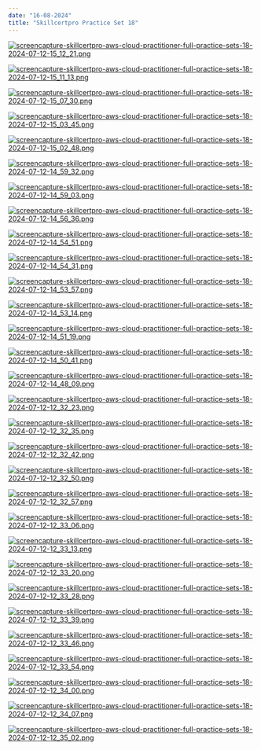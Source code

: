 ```yaml
---
date: "16-08-2024"
title: "Skillcertpro Practice Set 18"
---
```

<a href="/images/screencapture-skillcertpro-aws-cloud-practitioner-full-practice-sets-18-2024-07-12-15_12_21.png" target="_blank"><img src="/images/screencapture-skillcertpro-aws-cloud-practitioner-full-practice-sets-18-2024-07-12-15_12_21.png" alt="screencapture-skillcertpro-aws-cloud-practitioner-full-practice-sets-18-2024-07-12-15_12_21.png" /></a>

<a href="/images/screencapture-skillcertpro-aws-cloud-practitioner-full-practice-sets-18-2024-07-12-15_11_13.png" target="_blank"><img src="/images/screencapture-skillcertpro-aws-cloud-practitioner-full-practice-sets-18-2024-07-12-15_11_13.png" alt="screencapture-skillcertpro-aws-cloud-practitioner-full-practice-sets-18-2024-07-12-15_11_13.png" /></a>

<a href="/images/screencapture-skillcertpro-aws-cloud-practitioner-full-practice-sets-18-2024-07-12-15_07_30.png" target="_blank"><img src="/images/screencapture-skillcertpro-aws-cloud-practitioner-full-practice-sets-18-2024-07-12-15_07_30.png" alt="screencapture-skillcertpro-aws-cloud-practitioner-full-practice-sets-18-2024-07-12-15_07_30.png" /></a>

<a href="/images/screencapture-skillcertpro-aws-cloud-practitioner-full-practice-sets-18-2024-07-12-15_03_45.png" target="_blank"><img src="/images/screencapture-skillcertpro-aws-cloud-practitioner-full-practice-sets-18-2024-07-12-15_03_45.png" alt="screencapture-skillcertpro-aws-cloud-practitioner-full-practice-sets-18-2024-07-12-15_03_45.png" /></a>

<a href="/images/screencapture-skillcertpro-aws-cloud-practitioner-full-practice-sets-18-2024-07-12-15_02_48.png" target="_blank"><img src="/images/screencapture-skillcertpro-aws-cloud-practitioner-full-practice-sets-18-2024-07-12-15_02_48.png" alt="screencapture-skillcertpro-aws-cloud-practitioner-full-practice-sets-18-2024-07-12-15_02_48.png" /></a>

<a href="/images/screencapture-skillcertpro-aws-cloud-practitioner-full-practice-sets-18-2024-07-12-14_59_32.png" target="_blank"><img src="/images/screencapture-skillcertpro-aws-cloud-practitioner-full-practice-sets-18-2024-07-12-14_59_32.png" alt="screencapture-skillcertpro-aws-cloud-practitioner-full-practice-sets-18-2024-07-12-14_59_32.png" /></a>

<a href="/images/screencapture-skillcertpro-aws-cloud-practitioner-full-practice-sets-18-2024-07-12-14_59_03.png" target="_blank"><img src="/images/screencapture-skillcertpro-aws-cloud-practitioner-full-practice-sets-18-2024-07-12-14_59_03.png" alt="screencapture-skillcertpro-aws-cloud-practitioner-full-practice-sets-18-2024-07-12-14_59_03.png" /></a>

<a href="/images/screencapture-skillcertpro-aws-cloud-practitioner-full-practice-sets-18-2024-07-12-14_56_36.png" target="_blank"><img src="/images/screencapture-skillcertpro-aws-cloud-practitioner-full-practice-sets-18-2024-07-12-14_56_36.png" alt="screencapture-skillcertpro-aws-cloud-practitioner-full-practice-sets-18-2024-07-12-14_56_36.png" /></a>

<a href="/images/screencapture-skillcertpro-aws-cloud-practitioner-full-practice-sets-18-2024-07-12-14_54_51.png" target="_blank"><img src="/images/screencapture-skillcertpro-aws-cloud-practitioner-full-practice-sets-18-2024-07-12-14_54_51.png" alt="screencapture-skillcertpro-aws-cloud-practitioner-full-practice-sets-18-2024-07-12-14_54_51.png" /></a>

<a href="/images/screencapture-skillcertpro-aws-cloud-practitioner-full-practice-sets-18-2024-07-12-14_54_31.png" target="_blank"><img src="/images/screencapture-skillcertpro-aws-cloud-practitioner-full-practice-sets-18-2024-07-12-14_54_31.png" alt="screencapture-skillcertpro-aws-cloud-practitioner-full-practice-sets-18-2024-07-12-14_54_31.png" /></a>

<a href="/images/screencapture-skillcertpro-aws-cloud-practitioner-full-practice-sets-18-2024-07-12-14_53_57.png" target="_blank"><img src="/images/screencapture-skillcertpro-aws-cloud-practitioner-full-practice-sets-18-2024-07-12-14_53_57.png" alt="screencapture-skillcertpro-aws-cloud-practitioner-full-practice-sets-18-2024-07-12-14_53_57.png" /></a>

<a href="/images/screencapture-skillcertpro-aws-cloud-practitioner-full-practice-sets-18-2024-07-12-14_53_14.png" target="_blank"><img src="/images/screencapture-skillcertpro-aws-cloud-practitioner-full-practice-sets-18-2024-07-12-14_53_14.png" alt="screencapture-skillcertpro-aws-cloud-practitioner-full-practice-sets-18-2024-07-12-14_53_14.png" /></a>

<a href="/images/screencapture-skillcertpro-aws-cloud-practitioner-full-practice-sets-18-2024-07-12-14_51_19.png" target="_blank"><img src="/images/screencapture-skillcertpro-aws-cloud-practitioner-full-practice-sets-18-2024-07-12-14_51_19.png" alt="screencapture-skillcertpro-aws-cloud-practitioner-full-practice-sets-18-2024-07-12-14_51_19.png" /></a>

<a href="/images/screencapture-skillcertpro-aws-cloud-practitioner-full-practice-sets-18-2024-07-12-14_50_41.png" target="_blank"><img src="/images/screencapture-skillcertpro-aws-cloud-practitioner-full-practice-sets-18-2024-07-12-14_50_41.png" alt="screencapture-skillcertpro-aws-cloud-practitioner-full-practice-sets-18-2024-07-12-14_50_41.png" /></a>

<a href="/images/screencapture-skillcertpro-aws-cloud-practitioner-full-practice-sets-18-2024-07-12-14_48_09.png" target="_blank"><img src="/images/screencapture-skillcertpro-aws-cloud-practitioner-full-practice-sets-18-2024-07-12-14_48_09.png" alt="screencapture-skillcertpro-aws-cloud-practitioner-full-practice-sets-18-2024-07-12-14_48_09.png" /></a>

<a href="/images/screencapture-skillcertpro-aws-cloud-practitioner-full-practice-sets-18-2024-07-12-12_32_23.png" target="_blank"><img src="/images/screencapture-skillcertpro-aws-cloud-practitioner-full-practice-sets-18-2024-07-12-12_32_23.png" alt="screencapture-skillcertpro-aws-cloud-practitioner-full-practice-sets-18-2024-07-12-12_32_23.png" /></a>

<a href="/images/screencapture-skillcertpro-aws-cloud-practitioner-full-practice-sets-18-2024-07-12-12_32_35.png" target="_blank"><img src="/images/screencapture-skillcertpro-aws-cloud-practitioner-full-practice-sets-18-2024-07-12-12_32_35.png" alt="screencapture-skillcertpro-aws-cloud-practitioner-full-practice-sets-18-2024-07-12-12_32_35.png" /></a>

<a href="/images/screencapture-skillcertpro-aws-cloud-practitioner-full-practice-sets-18-2024-07-12-12_32_42.png" target="_blank"><img src="/images/screencapture-skillcertpro-aws-cloud-practitioner-full-practice-sets-18-2024-07-12-12_32_42.png" alt="screencapture-skillcertpro-aws-cloud-practitioner-full-practice-sets-18-2024-07-12-12_32_42.png" /></a>

<a href="/images/screencapture-skillcertpro-aws-cloud-practitioner-full-practice-sets-18-2024-07-12-12_32_50.png" target="_blank"><img src="/images/screencapture-skillcertpro-aws-cloud-practitioner-full-practice-sets-18-2024-07-12-12_32_50.png" alt="screencapture-skillcertpro-aws-cloud-practitioner-full-practice-sets-18-2024-07-12-12_32_50.png" /></a>

<a href="/images/screencapture-skillcertpro-aws-cloud-practitioner-full-practice-sets-18-2024-07-12-12_32_57.png" target="_blank"><img src="/images/screencapture-skillcertpro-aws-cloud-practitioner-full-practice-sets-18-2024-07-12-12_32_57.png" alt="screencapture-skillcertpro-aws-cloud-practitioner-full-practice-sets-18-2024-07-12-12_32_57.png" /></a>

<a href="/images/screencapture-skillcertpro-aws-cloud-practitioner-full-practice-sets-18-2024-07-12-12_33_06.png" target="_blank"><img src="/images/screencapture-skillcertpro-aws-cloud-practitioner-full-practice-sets-18-2024-07-12-12_33_06.png" alt="screencapture-skillcertpro-aws-cloud-practitioner-full-practice-sets-18-2024-07-12-12_33_06.png" /></a>

<a href="/images/screencapture-skillcertpro-aws-cloud-practitioner-full-practice-sets-18-2024-07-12-12_33_13.png" target="_blank"><img src="/images/screencapture-skillcertpro-aws-cloud-practitioner-full-practice-sets-18-2024-07-12-12_33_13.png" alt="screencapture-skillcertpro-aws-cloud-practitioner-full-practice-sets-18-2024-07-12-12_33_13.png" /></a>

<a href="/images/screencapture-skillcertpro-aws-cloud-practitioner-full-practice-sets-18-2024-07-12-12_33_20.png" target="_blank"><img src="/images/screencapture-skillcertpro-aws-cloud-practitioner-full-practice-sets-18-2024-07-12-12_33_20.png" alt="screencapture-skillcertpro-aws-cloud-practitioner-full-practice-sets-18-2024-07-12-12_33_20.png" /></a>

<a href="/images/screencapture-skillcertpro-aws-cloud-practitioner-full-practice-sets-18-2024-07-12-12_33_28.png" target="_blank"><img src="/images/screencapture-skillcertpro-aws-cloud-practitioner-full-practice-sets-18-2024-07-12-12_33_28.png" alt="screencapture-skillcertpro-aws-cloud-practitioner-full-practice-sets-18-2024-07-12-12_33_28.png" /></a>

<a href="/images/screencapture-skillcertpro-aws-cloud-practitioner-full-practice-sets-18-2024-07-12-12_33_39.png" target="_blank"><img src="/images/screencapture-skillcertpro-aws-cloud-practitioner-full-practice-sets-18-2024-07-12-12_33_39.png" alt="screencapture-skillcertpro-aws-cloud-practitioner-full-practice-sets-18-2024-07-12-12_33_39.png" /></a>

<a href="/images/screencapture-skillcertpro-aws-cloud-practitioner-full-practice-sets-18-2024-07-12-12_33_46.png" target="_blank"><img src="/images/screencapture-skillcertpro-aws-cloud-practitioner-full-practice-sets-18-2024-07-12-12_33_46.png" alt="screencapture-skillcertpro-aws-cloud-practitioner-full-practice-sets-18-2024-07-12-12_33_46.png" /></a>

<a href="/images/screencapture-skillcertpro-aws-cloud-practitioner-full-practice-sets-18-2024-07-12-12_33_54.png" target="_blank"><img src="/images/screencapture-skillcertpro-aws-cloud-practitioner-full-practice-sets-18-2024-07-12-12_33_54.png" alt="screencapture-skillcertpro-aws-cloud-practitioner-full-practice-sets-18-2024-07-12-12_33_54.png" /></a>

<a href="/images/screencapture-skillcertpro-aws-cloud-practitioner-full-practice-sets-18-2024-07-12-12_34_00.png" target="_blank"><img src="/images/screencapture-skillcertpro-aws-cloud-practitioner-full-practice-sets-18-2024-07-12-12_34_00.png" alt="screencapture-skillcertpro-aws-cloud-practitioner-full-practice-sets-18-2024-07-12-12_34_00.png" /></a>

<a href="/images/screencapture-skillcertpro-aws-cloud-practitioner-full-practice-sets-18-2024-07-12-12_34_07.png" target="_blank"><img src="/images/screencapture-skillcertpro-aws-cloud-practitioner-full-practice-sets-18-2024-07-12-12_34_07.png" alt="screencapture-skillcertpro-aws-cloud-practitioner-full-practice-sets-18-2024-07-12-12_34_07.png" /></a>

<a href="/images/screencapture-skillcertpro-aws-cloud-practitioner-full-practice-sets-18-2024-07-12-12_35_02.png" target="_blank"><img src="/images/screencapture-skillcertpro-aws-cloud-practitioner-full-practice-sets-18-2024-07-12-12_35_02.png" alt="screencapture-skillcertpro-aws-cloud-practitioner-full-practice-sets-18-2024-07-12-12_35_02.png" /></a>